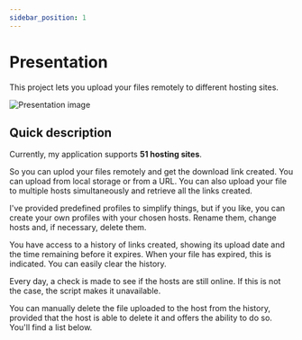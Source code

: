 ```yaml
---
sidebar_position: 1
---
```


# Presentation

This project lets you upload your files remotely to different hosting sites.

![Presentation image](/img/visual.png)

## Quick description

Currently, my application supports **51 hosting sites**.

So you can uplod your files remotely and get the download link created. You can upload from local storage or from a URL. You can also upload your file to multiple hosts simultaneously and retrieve all the links created.

I've provided predefined profiles to simplify things, but if you like, you can create your own profiles with your chosen hosts. Rename them, change hosts and, if necessary, delete them.

You have access to a history of links created, showing its upload date and the time remaining before it expires. When your file has expired, this is indicated. You can easily clear the history.

Every day, a check is made to see if the hosts are still online. If this is not the case, the script makes it unavailable.

You can manually delete the file uploaded to the host from the history, provided that the host is able to delete it and offers the ability to do so. You'll find a list below.

